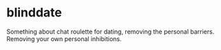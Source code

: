 blinddate
=========

Something about chat roulette for dating, removing the personal barriers. Removing your own personal inhibitions.
